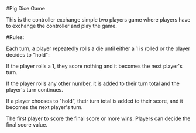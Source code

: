 #Pig Dice Game

<p>This is the controller exchange simple two players game where players have to exchange the controller and play the game.</p>

#Rules:

<p>Each turn, a player repeatedly rolls a die until either a 1 is rolled or the player decides to "hold":<p>
<p>If the player rolls a 1, they score nothing and it becomes the next player's turn.</p>
<p>If the player rolls any other number, it is added to their turn total and the player's turn continues.</p>
<p>If a player chooses to "hold", their turn total is added to their score, and it becomes the next player's turn.</p>
<p>The first player to score the final score or more wins. Players can decide the final score value.</p>